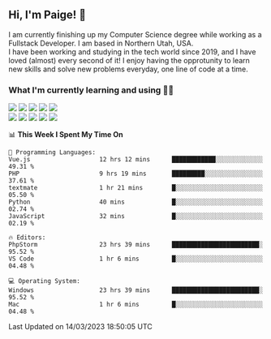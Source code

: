 ## Hi, I'm Paige! :vulcan_salute:

I am currently finishing up my Computer Science degree while working as a Fullstack Developer. I am based in Northern Utah, USA. \
I have been working and studying in the tech world since 2019, and I have loved (almost) every second of it! I enjoy having the opprotunity to learn new skills and solve new problems everyday, one line of code at a time.  

### What I'm currently learning and using :woman_technologist:
![](https://img.shields.io/badge/Laravel-FF2D20?style=for-the-badge&logo=laravel&logoColor=white) 
![](https://img.shields.io/badge/PHP-777BB4?style=for-the-badge&logo=php&logoColor=white)
![](https://img.shields.io/badge/Vue.js-35495E?style=for-the-badge&logo=vuedotjs&logoColor=4FC08D) 
![](https://img.shields.io/badge/MySQL-005C84?style=for-the-badge&logo=mysql&logoColor=white) 
![](https://img.shields.io/badge/Tailwind_CSS-38B2AC?style=for-the-badge&logo=tailwind-css&logoColor=white) \
![](https://img.shields.io/badge/Python-FFD43B?style=for-the-badge&logo=python&logoColor=blue)
![](https://img.shields.io/badge/Django-092E20?style=for-the-badge&logo=django&logoColor=green)
![](https://img.shields.io/badge/Kotlin-0095D5?&style=for-the-badge&logo=kotlin&logoColor=white)
![](https://img.shields.io/badge/Java-ED8B00?style=for-the-badge&logo=java&logoColor=white)
![](https://img.shields.io/badge/Haskell-5D4F85?style=for-the-badge&logo=haskell&logoColor=white) 

<!--START_SECTION:waka-->
📊 **This Week I Spent My Time On** 

```text
💬 Programming Languages: 
Vue.js                   12 hrs 12 mins      ████████████░░░░░░░░░░░░░   49.31 % 
PHP                      9 hrs 19 mins       █████████░░░░░░░░░░░░░░░░   37.61 % 
textmate                 1 hr 21 mins        █░░░░░░░░░░░░░░░░░░░░░░░░   05.50 % 
Python                   40 mins             █░░░░░░░░░░░░░░░░░░░░░░░░   02.74 % 
JavaScript               32 mins             █░░░░░░░░░░░░░░░░░░░░░░░░   02.19 % 

🔥 Editors: 
PhpStorm                 23 hrs 39 mins      ████████████████████████░   95.52 % 
VS Code                  1 hr 6 mins         █░░░░░░░░░░░░░░░░░░░░░░░░   04.48 % 

💻 Operating System: 
Windows                  23 hrs 39 mins      ████████████████████████░   95.52 % 
Mac                      1 hr 6 mins         █░░░░░░░░░░░░░░░░░░░░░░░░   04.48 % 
```


 Last Updated on 14/03/2023 18:50:05 UTC
<!--END_SECTION:waka-->

